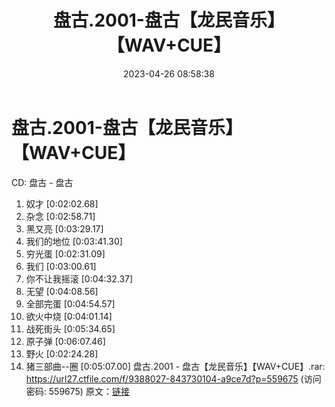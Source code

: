 ﻿---
title: 盘古.2001-盘古【龙民音乐】【WAV+CUE】
date: 2023-04-26 08:58:38
categories: WAV车载音乐、镜像
tags: 华语中文
---
# 盘古.2001-盘古【龙民音乐】【WAV+CUE】

CD: 盘古 - 盘古
01. 奴才 [0:02:02.68]
02. 杂念 [0:02:58.71]
03. 黑又亮 [0:03:29.17]
04. 我们的地位 [0:03:41.30]
05. 穷光蛋 [0:02:31.09]
06. 我们 [0:03:00.61]
07. 你不让我摇滚 [0:04:32.37]
08. 无望 [0:04:08.56]
09. 全部完蛋 [0:04:54.57]
10. 欲火中烧 [0:04:01.14]
11. 战死街头 [0:05:34.65]
12. 原子弹 [0:06:07.46]
13. 野火 [0:02:24.28]
14. 猪三部曲--圈 [0:05:07.00]
盘古.2001 - 盘古【龙民音乐】【WAV+CUE】.rar: https://url27.ctfile.com/f/9388027-843730104-a9ce7d?p=559675
(访问密码: 559675)
原文：[链接](https://blog.sina.com.cn/s/blog_1647c7e76010311ly.html)
